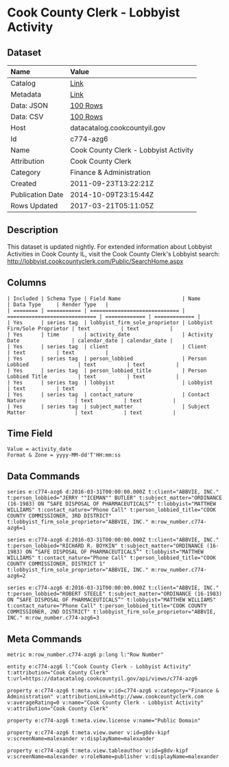 # Cook County Clerk - Lobbyist Activity

## Dataset

| Name | Value |
| :--- | :---- |
| Catalog | [Link](https://catalog.data.gov/dataset/cook-county-clerk-lobbyist-activity-05e86) |
| Metadata | [Link](https://datacatalog.cookcountyil.gov/api/views/c774-azg6) |
| Data: JSON | [100 Rows](https://datacatalog.cookcountyil.gov/api/views/c774-azg6/rows.json?max_rows=100) |
| Data: CSV | [100 Rows](https://datacatalog.cookcountyil.gov/api/views/c774-azg6/rows.csv?max_rows=100) |
| Host | datacatalog.cookcountyil.gov |
| Id | c774-azg6 |
| Name | Cook County Clerk - Lobbyist Activity |
| Attribution | Cook County Clerk |
| Category | Finance & Administration |
| Created | 2011-09-23T13:22:21Z |
| Publication Date | 2014-10-09T23:15:44Z |
| Rows Updated | 2017-03-21T05:11:05Z |

## Description

This dataset is updated nightly. For extended information about Lobbyist Activities in Cook County IL, visit the Cook County Clerk's Lobbyist search: http://lobbyist.cookcountyclerk.com/Public/SearchHome.aspx

## Columns

```ls
| Included | Schema Type | Field Name                    | Name                          | Data Type     | Render Type   |
| ======== | =========== | ============================= | ============================= | ============= | ============= |
| Yes      | series tag  | lobbyist_firm_sole_proprietor | Lobbyist Firm/Sole Proprietor | text          | text          |
| Yes      | time        | activity_date                 | Activity Date                 | calendar_date | calendar_date |
| Yes      | series tag  | client                        | Client                        | text          | text          |
| Yes      | series tag  | person_lobbied                | Person Lobbied                | text          | text          |
| Yes      | series tag  | person_lobbied_title          | Person Lobbied Title          | text          | text          |
| Yes      | series tag  | lobbyist                      | Lobbyist                      | text          | text          |
| Yes      | series tag  | contact_nature                | Contact Nature                | text          | text          |
| Yes      | series tag  | subject_matter                | Subject Matter                | text          | text          |
```

## Time Field

```ls
Value = activity_date
Format & Zone = yyyy-MM-dd'T'HH:mm:ss
```

## Data Commands

```ls
series e:c774-azg6 d:2016-03-31T00:00:00.000Z t:client="ABBVIE, INC." t:person_lobbied="JERRY ""ICEMAN"" BUTLER" t:subject_matter="ORDINANCE (16-1983) ON “SAFE DISPOSAL OF PHARMACEUTICALS”" t:lobbyist="MATTHEW WILLIAMS" t:contact_nature="Phone Call" t:person_lobbied_title="COOK COUNTY COMMISSIONER, 3RD DISTRICT" t:lobbyist_firm_sole_proprietor="ABBVIE, INC." m:row_number.c774-azg6=1

series e:c774-azg6 d:2016-03-31T00:00:00.000Z t:client="ABBVIE, INC." t:person_lobbied="RICHARD R. BOYKIN" t:subject_matter="ORDINANCE (16-1983) ON “SAFE DISPOSAL OF PHARMACEUTICALS”" t:lobbyist="MATTHEW WILLIAMS" t:contact_nature="Phone Call" t:person_lobbied_title="COOK COUNTY COMMISSIONER, DISTRICT 1" t:lobbyist_firm_sole_proprietor="ABBVIE, INC." m:row_number.c774-azg6=2

series e:c774-azg6 d:2016-03-31T00:00:00.000Z t:client="ABBVIE, INC." t:person_lobbied="ROBERT STEELE" t:subject_matter="ORDINANCE (16-1983) ON “SAFE DISPOSAL OF PHARMACEUTICALS”" t:lobbyist="MATTHEW WILLIAMS" t:contact_nature="Phone Call" t:person_lobbied_title="COOK COUNTY COMMISSIONER, 2ND DISTRICT" t:lobbyist_firm_sole_proprietor="ABBVIE, INC." m:row_number.c774-azg6=3
```

## Meta Commands

```ls
metric m:row_number.c774-azg6 p:long l:"Row Number"

entity e:c774-azg6 l:"Cook County Clerk - Lobbyist Activity" t:attribution="Cook County Clerk" t:url=https://datacatalog.cookcountyil.gov/api/views/c774-azg6

property e:c774-azg6 t:meta.view v:id=c774-azg6 v:category="Finance & Administration" v:attributionLink=http://www.cookcountyclerk.com v:averageRating=0 v:name="Cook County Clerk - Lobbyist Activity" v:attribution="Cook County Clerk"

property e:c774-azg6 t:meta.view.license v:name="Public Domain"

property e:c774-azg6 t:meta.view.owner v:id=g8dv-kipf v:screenName=malexander v:displayName=malexander

property e:c774-azg6 t:meta.view.tableauthor v:id=g8dv-kipf v:screenName=malexander v:roleName=publisher v:displayName=malexander
```
